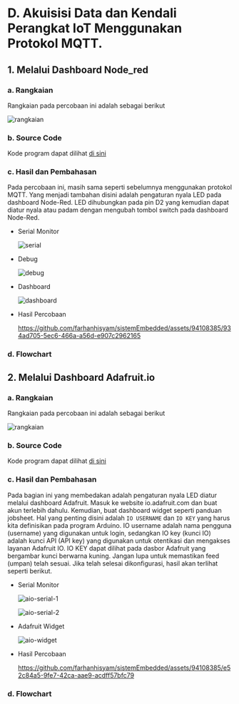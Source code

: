 # D. Akuisisi Data dan Kendali Perangkat IoT Menggunakan Protokol MQTT.

## 1. Melalui Dashboard Node_red

### a. Rangkaian
Rangkaian pada percobaan ini adalah sebagai berikut

![rangkaian](https://github.com/farhanhisyam/sistemEmbedded/assets/94108385/f56bbb5b-d7e8-4096-8fe4-532f7e4356a0)

### b. Source Code
Kode program dapat dilihat <a href="4d_led/4d_led.ino">di sini</a>

### c. Hasil dan Pembahasan
Pada percobaan ini, masih sama seperti sebelumnya menggunakan protokol MQTT. Yang menjadi tambahan disini adalah pengaturan nyala LED pada dashboard Node-Red.
LED dihubungkan pada pin D2 yang kemudian dapat diatur nyala atau padam dengan mengubah tombol switch pada dashboard Node-Red.

- Serial Monitor
  
  ![serial](https://github.com/farhanhisyam/sistemEmbedded/assets/94108385/6bffb285-ca2f-43c2-a135-814c256c91ed)

- Debug
  
  ![debug](https://github.com/farhanhisyam/sistemEmbedded/assets/94108385/9d599d1c-3ff5-4c58-8590-59eef2139a42)

- Dashboard
  
  ![dashboard](https://github.com/farhanhisyam/sistemEmbedded/assets/94108385/94364236-2560-40b6-91ef-95b12cf69c40)

- Hasil Percobaan

  https://github.com/farhanhisyam/sistemEmbedded/assets/94108385/934ad705-5ec6-466a-a56d-e907c2962165

### d. Flowchart

## 2. Melalui Dashboard Adafruit.io

### a. Rangkaian
Rangkaian pada percobaan ini adalah sebagai berikut

![rangkaian](https://github.com/farhanhisyam/sistemEmbedded/assets/94108385/f56bbb5b-d7e8-4096-8fe4-532f7e4356a0)

### b. Source Code
Kode program dapat dilihat <a href="4d_adafruit/4d_adafruit.ino">di sini</a>

### c. Hasil dan Pembahasan
Pada bagian ini yang membedakan adalah pengaturan nyala LED diatur melalui dashboard Adafruit. Masuk ke website io.adafruit.com dan buat akun terlebih dahulu.
Kemudian, buat dashboard widget seperti panduan jobsheet. Hal yang penting disini adalah `IO USERNAME` dan `IO KEY` yang harus kita definisikan pada program Arduino.
IO username adalah nama pengguna (username) yang digunakan untuk login, sedangkan IO key (kunci IO) adalah kunci API (API key) yang digunakan untuk otentikasi dan mengakses layanan Adafruit IO.
IO KEY dapat dilihat pada dasbor Adafruit yang bergambar kunci berwarna kuning. Jangan lupa untuk memastikan feed (umpan) telah sesuai. Jika telah selesai dikonfigurasi, hasil akan terlihat seperti berikut.

- Serial Monitor
  
  ![aio-serial-1](https://github.com/farhanhisyam/sistemEmbedded/assets/94108385/c82926fc-77f7-4373-998b-6a419d381fea)
  
  ![aio-serial-2](https://github.com/farhanhisyam/sistemEmbedded/assets/94108385/f60b6a06-a94e-4554-9dfa-c38efe023df0)

- Adafruit Widget
  
  ![aio-widget](https://github.com/farhanhisyam/sistemEmbedded/assets/94108385/2aa07422-b8c3-4c9f-8ea2-dfdc8b537b21)

- Hasil Percobaan
  
  https://github.com/farhanhisyam/sistemEmbedded/assets/94108385/e52c84a5-9fe7-42ca-aae9-acdff57bfc79

### d. Flowchart
